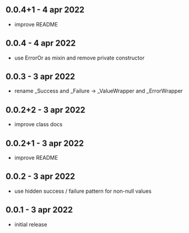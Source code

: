 ## 0.0.4+1 - 4 apr 2022

* improve README

## 0.0.4 - 4 apr 2022

* use ErrorOr as mixin and remove private constructor

## 0.0.3 - 3 apr 2022

* rename _Success and _Failure -> _ValueWrapper and _ErrorWrapper

## 0.0.2+2 - 3 apr 2022

* improve class docs

## 0.0.2+1 - 3 apr 2022

* improve README

## 0.0.2 - 3 apr 2022

* use hidden success / failure pattern for non-null values

## 0.0.1 - 3 apr 2022

* initial release
